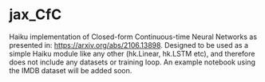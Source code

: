 # jax_CfC
Haiku implementation of Closed-form Continuous-time Neural Networks as presented in: https://arxiv.org/abs/2106.13898. 
Designed to be used as a simple Haiku module like any other (hk.Linear, hk.LSTM etc), and therefore does not include any datasets or training loop. An example notebook using the IMDB dataset will be added soon. 
